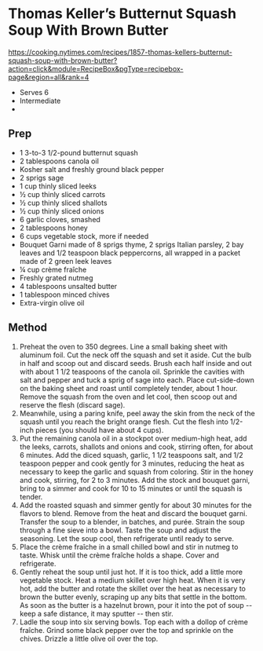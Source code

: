 # Thomas Keller’s Butternut Squash Soup With Brown Butter
https://cooking.nytimes.com/recipes/1857-thomas-kellers-butternut-squash-soup-with-brown-butter?action=click&module=RecipeBox&pgType=recipebox-page&region=all&rank=4

* Serves 6
* Intermediate
* 

## Prep
* 1 3-to-3 1/2-pound butternut squash
* 2 tablespoons canola oil
* Kosher salt and freshly ground black pepper
* 2 sprigs sage
* 1 cup thinly sliced leeks
* ½ cup thinly sliced carrots
* ½ cup thinly sliced shallots
* ½ cup thinly sliced onions
* 6 garlic cloves, smashed
* 2 tablespoons honey
* 6 cups vegetable stock, more if needed
* Bouquet Garni made of 8 sprigs thyme, 2 sprigs Italian parsley, 2 bay leaves and 1/2 teaspoon black peppercorns, all wrapped in a packet made of 2 green leek leaves
* ¼ cup crème fraîche
* Freshly grated nutmeg
* 4 tablespoons unsalted butter
* 1 tablespoon minced chives
* Extra-virgin olive oil

## Method

1. Preheat the oven to 350 degrees. Line a small baking sheet with aluminum foil. Cut the neck off the squash and set it aside. Cut the bulb in half and scoop out and discard seeds. Brush each half inside and out with about 1 1/2 teaspoons of the canola oil. Sprinkle the cavities with salt and pepper and tuck a sprig of sage into each. Place cut-side-down on the baking sheet and roast until completely tender, about 1 hour. Remove the squash from the oven and let cool, then scoop out and reserve the flesh (discard sage).
2. Meanwhile, using a paring knife, peel away the skin from the neck of the squash until you reach the bright orange flesh. Cut the flesh into 1/2-inch pieces (you should have about 4 cups).
3. Put the remaining canola oil in a stockpot over medium-high heat, add the leeks, carrots, shallots and onions and cook, stirring often, for about 6 minutes. Add the diced squash, garlic, 1 1/2 teaspoons salt, and 1/2 teaspoon pepper and cook gently for 3 minutes, reducing the heat as necessary to keep the garlic and squash from coloring. Stir in the honey and cook, stirring, for 2 to 3 minutes. Add the stock and bouquet garni, bring to a simmer and cook for 10 to 15 minutes or until the squash is tender.
4. Add the roasted squash and simmer gently for about 30 minutes for the flavors to blend. Remove from the heat and discard the bouquet garni. Transfer the soup to a blender, in batches, and purée. Strain the soup through a fine sieve into a bowl. Taste the soup and adjust the seasoning. Let the soup cool, then refrigerate until ready to serve.
5. Place the crème fraîche in a small chilled bowl and stir in nutmeg to taste. Whisk until the crème fraîche holds a shape.  Cover and refrigerate.
6. Gently reheat the soup until just hot. If it is too thick, add a little more vegetable stock. Heat a medium skillet over high heat. When it is very hot, add the butter and rotate the skillet over the heat as necessary to brown the butter evenly, scraping up any bits that settle in the bottom. As soon as the butter is a hazelnut brown, pour it into the pot of soup -- keep a safe distance, it may sputter -- then stir.
7. Ladle the soup into six serving bowls. Top each with a dollop of crème fraîche. Grind some black pepper over the top and sprinkle on the chives. Drizzle a little olive oil over the top.
